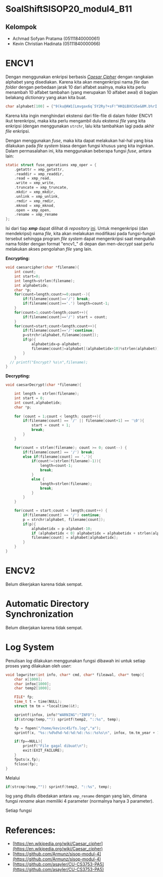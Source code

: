 # SoalShiftSISOP20_modul4_B11
## Kelompok
 - Achmad Sofyan Pratama (05111840000061)
 - Kevin Christian Hadinata (05111840000066)

# ENCV1
Dengan menggunakan enkripsi berbasis [*Caesar Cipher*](https://en.wikipedia.org/wiki/Caesar_cipher) dengan rangkaian alphabet yang disediakan. Karena kita akan mengenkripsi nama *file* dan *folder* dengan perbedaan jarak 10 dari alfabet asalnya, maka kita perlu menambah 10 alfabet tambahan (yang merupakan 10 alfabet awal) di bagian belakang *dictionary* yang akan kita buat.

```c
char alphabet[100] = {"9(ku@AW1[Lmvgax6q`5Y2Ry?+sF!^HKQiBXCUSe&0M.b%rI'7d)o4~VfZ*{#:}ETt$3J-zpc]lnh8,GwP_ND|jO9(ku@AW1[Lm"};
```

Karena kita ingin menghindari ekstensi dari file-file di dalam folder ENCV1 ikut terenkripsi, maka kita perlu mengambil dulu ekstensi *file* yang kita enkripsi (dengan menggunakan `strchr`, lalu kita tambahkan lagi pada akhir *file* enkripsi.

Dengan menggunakan *fuse*, maka kita dapat melakukan hal-hal yang bisa dilakukan pada *file system* biasa dengan fungsi khusus yang kita inginkan. Dalam permasalahan ini, kita menggunakan beberapa fungsi *fuse*, antara lain:
```c
static struct fuse_operations xmp_oper = {
	.getattr = xmp_getattr,
	.readdir = xmp_readdir,
	.read = xmp_read,
	.write = xmp_write,
	.truncate = xmp_truncate,
	.mkdir = xmp_mkdir,
	.unlink = xmp_unlink,
	.rmdir = xmp_rmdir,
	.mknod = xmp_mknod,
	.open = xmp_open,
	.rename = xmp_rename
};
```

Isi dari tiap ***xmp*** dapat dilihat di *repository* [ini](https://github.com/asayler/CU-CS3753-PA5/blob/master/fusexmp.c). Untuk mengenkripsi (dan mendekripsi) nama *file*, kita akan melakukan modifikasi pada fungsi-fungsi tersebut sehingga program *file system* dapat mengenkripsi saat mengubah nama folder dengan format "encv1_" di depan dan men-*decrypt* saat perlu melakukan akses pengolahan *file* yang lain.

**Encrypting:**
```c
void caesarcipher(char *filename){
	int count;
	int start=0;
	int length=strlen(filename);
	int alphabetidx;
	char *p;
	for(count=length;count>=0;count--){
		if(filename[count]=='/') break;
		if(filename[count]=='.') length=count-1;
	}
	for(count=1;count<length;count++){
		if(filename[count]=='/') start = count;
	}
	for(count=start;count<length;count++){
		if(filename[count]=='/')continue;
		p=strchr(alphabet,filename[count]);
		if(p){
			alphabetidx=p-alphabet;
			filename[count]=alphabet[(alphabetidx+10)%strlen(alphabet)];
		}
	}
  // printf("Encrypt? %s\n",filename);
}
```

**Decrypting:**
```c
void caesarDecrypt(char *filename){

	int length = strlen(filename);
	int start = 0;
	int count,alphabetidx;
	char *p;
	
	for (count = 1;count < length; count++){
		if(filename[count] == '/' || filename[count+1] == '\0'){
			start = count + 1;
			break;
		}
	}

	for(count = strlen(filename); count >= 0; count--) {
		if(filename[count] == '/') break;
		else if(filename[count] == '.'){
			if(count!=(strlen(filename)-1)){
				length=count-1;
				break;
			}
			else {
				length=strlen(filename);
				break;
			}
		}
	}

	for(count = start;count < length;count++) {
		if(filename[count] == '/') continue;
		p = strchr(alphabet, filename[count]);
		if(p){
			alphabetidx = p-alphabet-10;
			if (alphabetidx < 0) alphabetidx = alphabetidx + strlen(alphabet);
			filename[count] = alphabet[alphabetidx];
		}
	}
}
```

# ENCV2

Belum dikerjakan karena tidak sempat.

# Automatic Directory Synchronization

Belum dikerjakan karena tidak sempat.

# Log System
Penulisan *log* dilakukan menggunakan fungsi dibawah ini untuk setiap proses yang dilakukan oleh *user*:
```c
void logwriter(int info, char* cmd, char* fileawal, char* temp){
	char x[1000];
	char infox[1000];
	char temp2[1000];

	FILE* fp;
	time_t t = time(NULL);
	struct tm tm = *localtime(&t);

	sprintf(infox, info?"WARNING":"INFO");
	if(strcmp(temp,"")) sprintf(temp2, "::%s", temp);

	fp = fopen("/home/kevinc45/fs.log","a");
	sprintf(x, "%s::%d%d%d-%d:%d:%d::%s::%s%s\n", infox, tm.tm_year + 1900, tm.tm_mon + 1, tm.tm_mday, tm.tm_hour, tm.tm_min, tm.tm_sec, cmd, fileawal, temp2);

	if(fp==NULL){
		printf("File gagal dibuat\n");
		exit(EXIT_FAILURE);
	}
	fputs(x,fp);
	fclose(fp);
}
```

Melalui
```c
if(strcmp(temp,"")) sprintf(temp2, "::%s", temp);
```
log yang ditulis dibedakan antara ```xmp_rename``` dengan yang lain, dimana fungsi *rename* akan memiliki 4 parameter (normalnya hanya 3 parameter). 

Setiap fungsi 

# References:
- [https://en.wikipedia.org/wiki/Caesar_cipher](https://en.wikipedia.org/wiki/Caesar_cipher)
-  [https://github.com/Armunz/sisop-modul-4](https://github.com/Armunz/sisop-modul-4)
- [https://github.com/asayler/CU-CS3753-PA5](https://github.com/asayler/CU-CS3753-PA5)
<!--stackedit_data:
eyJoaXN0b3J5IjpbODQ0MDYxNDc3LDE3NTIwNzM2MDIsMzQ1ND
IyMTE4LDE0NjkxMTgwMDEsLTE4NzE2MzEwNjEsMjExNjEwNzEy
NSwyNjU3NTU0MF19
-->